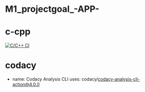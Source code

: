 # M1_projectgoal_-APP-
# c-cpp #
[![C/C++ CI](https://github.com/Karthik-Samiyaiah/M1_projectgoal_-APP-/actions/workflows/c-cpp.yml/badge.svg)](https://github.com/Karthik-Samiyaiah/M1_projectgoal_-APP-/actions/workflows/c-cpp.yml)
# codacy #
- name: Codacy Analysis CLI
  uses: codacy/codacy-analysis-cli-action@4.0.0

